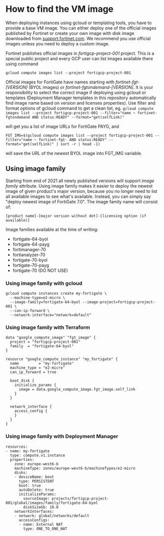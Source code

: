 # How to find the VM image
When deploying instances using gcloud or templating tools, you have to provide a base VM image. You can either deploy one of the official images published by Fortinet or create your own image with disk image downloaded from [support.fortinet.com](https://support.fortinet.com). We recommend you use official images unless you need to deploy a custom image.

Fortinet publishes official images in *fortigcp-project-001* project. This is a special public project and every GCP user can list images available there using command

`gcloud compute images list --project fortigcp-project-001`

Official images for FortiGate have names starting with *fortinet-fgt-[VERSION]* (BYOL images) or *fortinet-fgtondemand-[VERSION]*. It is your responsibility to select the correct image if deploying using gcloud or templates (Deployment Manager templates in this repository automatically find image name based on version and licenses properties). Use filter and format options of gcloud command to get a clean list, eg.
`gcloud compute images list --project fortigcp-project-001 --filter="name ~ fortinet-fgtondemand AND status:READY" --format="get(selfLink)"`

will get you a list of image URLs for FortiGate PAYG, and

`FGT_IMG=$(gcloud compute images list --project fortigcp-project-001 --filter="name ~ fortinet-fgt- AND status:READY" --format="get(selfLink)" | sort -r | head -1)`

will save the URL of the newest BYOL image into FGT_IMG variable.

## Using image family
Starting from end of 2021 all newly published versions will support *image family* attribute. Using image family makes it easier to deploy the newest image of given product's major version, because you no longer need to list all available images to see what's available. Instead, you can simply say "deploy newest image of FortiGate 7.0". The image family name will consist of:

`[product name]-[major version without dot]-[licensing option (if available)]`

Image families available at the time of writing:
* fortigate-64-byol
* fortigate-64-payg
* fortimanager-70
* fortianalyzer-70
* fortigate-70-byol
* fortigate-70-payg
* fortigate-70 (DO NOT USE)

### Using image family with gcloud
```
gcloud compute instances create my-fortigate \
  --machine-type=e2-micro \
  --image-family=fortigate-64-byol --image-project=fortigcp-project-001 \
  --can-ip-forward \
  --network-interface="network=default"
```

### Using image family with Terraform
```
data "google_compute_image" "fgt_image" {
  project = "fortigcp-project-001"
  family  = "fortigate-64-byol"
}

resource "google_compute_instance" "my_fortigate" {
  name         = "my-fortigate"
  machine_type = "e2-micro"
  can_ip_forward = true

  boot_disk {
    initialize_params {
      image = data.google_compute_image.fgt_image.self_link
    }
  }

  network_interface {
    access_config {
    }
  }
}
```

### Using image family with Deployment Manager
```
resources:
- name: my-fortigate
  type: compute.v1.instance
  properties:
    zone: europe-west6-b
    machineType: zones/europe-west6-b/machineTypes/e2-micro
    disks:
    - deviceName: boot
      type: PERSISTENT
      boot: true
      autoDelete: true
      initializeParams:
        sourceImage: projects/fortigcp-project-001/global/images/family/fortigate-64-byol
        diskSizeGb: 10.0
    networkInterfaces:
    - network: global/networks/default
      accessConfigs:
      - name: External NAT
        type: ONE_TO_ONE_NAT
```
